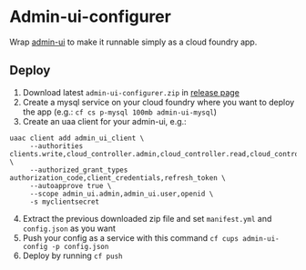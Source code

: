# Admin-ui-configurer

Wrap [admin-ui](https://github.com/cloudfoundry-incubator/admin-ui) to make it runnable simply as a cloud foundry app.

## Deploy

1. Download latest `admin-ui-configurer.zip` in [release page](/releases)
2. Create a mysql service on your cloud foundry where you want to deploy the app (e.g.: `cf cs p-mysql 100mb admin-ui-mysql`)
3. Create an uaa client for your admin-ui, e.g.:
```
uaac client add admin_ui_client \
     --authorities clients.write,cloud_controller.admin,cloud_controller.read,cloud_controller.write,doppler.firehose,openid,scim.read,scim.write,sps.write \
     --authorized_grant_types authorization_code,client_credentials,refresh_token \
     --autoapprove true \
     --scope admin_ui.admin,admin_ui.user,openid \
     -s myclientsecret
```
4. Extract the previous downloaded zip file and set `manifest.yml` and `config.json` as you want
5. Push your config as a service with this command `cf cups admin-ui-config -p config.json`
6. Deploy by running `cf push`